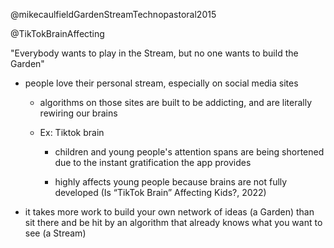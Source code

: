 @mikecaulfieldGardenStreamTechnopastoral2015

@TikTokBrainAffecting

"Everybody wants to play in the Stream, but no one wants to build the Garden"

- people love their personal stream, especially on social media sites
	
	- algorithms on those sites are built to be addicting, and are literally rewiring our brains
	
	- Ex: Tiktok brain
		
		- children and young people's attention spans are being shortened due to the instant gratification the app provides
		
		- highly affects young people because brains are not fully developed (Is “TikTok Brain” Affecting Kids?, 2022)

- it takes more work to build your own network of ideas (a Garden) than sit there and be hit by an algorithm that already knows what you want to see (a Stream)
